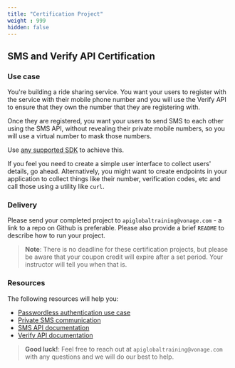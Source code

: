 ```yaml
---
title: "Certification Project"
weight : 999
hidden: false
---
```


## SMS and Verify API Certification

### Use case

You're building a ride sharing service. You want your users to register with the service with their mobile phone number and you will use the Verify API to ensure that they own the number that they are registering with.

Once they are registered, you want your users to send SMS to each other using the SMS API, without revealing their private mobile numbers, so you will use a virtual number to mask those numbers.

Use [any supported SDK](https://developer.nexmo.com/tools) to achieve this.

If you feel you need to create a simple user interface to collect users' details, go ahead. Alternatively, you might want to create endpoints in your application to collect things like their number, verification codes, etc and call those using a utility like `curl`.

### Delivery

Please send your completed project to `apiglobaltraining@vonage.com` - a link to a repo on Github is preferable. Please also provide a brief `README` to describe how to run your project.

> **Note**: There is no deadline for these certification projects, but please be aware that your coupon credit will expire after a set period. Your instructor will tell you when that is.

### Resources

The following resources will help you:

* [Passwordless authentication use case](https://developer.nexmo.com/use-cases/passwordless-authentication)
* [Private SMS communication](https://developer.nexmo.com/use-cases/private-sms-communication)
* [SMS API documentation](https://developer.nexmo.com/messaging/sms/overview)
* [Verify API documentation](https://developer.nexmo.com/verify/overview)

> **Good luck!**: Feel free to reach out at `apiglobaltraining@vonage.com` with any questions and we will do our best to help. 
